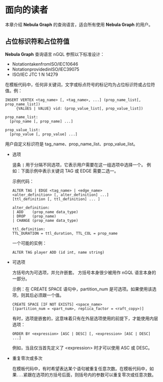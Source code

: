 # 面向的读者

本章介绍 **Nebula Graph** 的查询语言，适合所有使用 **Nebula Graph** 的用户。

## 占位标识符和占位符值

**Nebula Graph** 查询语言 nGQL 参照以下标准设计：

- NotationtakenfromISO/IEC10646
- NotationprovidedinISO/IEC39075
- ISO/IEC JTC 1 N 14279

在模板代码中，任何非关键词，文字或标点符号的标记均为占位标识符或占位符值。例：

```ngql
INSERT VERTEX <tag_name> [, <tag_name>, ...] (prop_name_list[, prop_name_list])
     {VALUES | VALUE} vid: (prop_value_list[, prop_value_list])

prop_name_list:
  [prop_name [, prop_name] ...]

prop_value_list:
  [prop_value [, prop_value] ...]
```

用户自定义标识符是 tag_name、prop_name_list、prop_value_list。

- 选项

    竖条 `|` 用于分隔不同选项，它表示用户需要在这一组选项中选择一个。 例如：下面示例中表示关键词 TAG 或 EDGE 需要二选一。

    示例代码：

    ```ngql
    ALTER TAG | EDGE <tag_name> | <edge_name>
    <alter_definition> [, alter_definition] ...]
    [ttl_definition [, ttl_definition] ... ]

    alter_definition:
    | ADD    (prop_name data_type)
    | DROP   (prop_name)
    | CHANGE (prop_name data_type)

    ttl_definition:
    TTL_DURATION = ttl_duration, TTL_COL = prop_name
    ```

    一个可能的实例：

     ```ngql
    ALTER TAG player ADD (id int, name string)
    ```

- 可选项

    方括号内为可选项，并允许嵌套。 方括号本身很少被用作 nGQL 语言本身的一部分。

    示例：在 CREATE SPACE 语句中，partition_num 是可选项。如果使用该选项，则其后必须跟一个值。

    ```ngql
    CREATE SPACE [IF NOT EXISTS] <space_name>
   [(partition_num = <part_num>, replica_factor = <raft_copy>)]
    ```

    有时，选项是嵌套的，这意味着只有在外层选项使用的前提下，才能使用内层选项：

    ```ngql
    ORDER BY <expression> [ASC | DESC] [, <expression> [ASC | DESC] ...]
    ```

    例如，当且仅当首先定义了 \<expression> 时才可以使用 ASC 或 DESC。

- 重复零次或多次
  
    在模板代码中，有时希望表达某个语句被重复任意次数。在模板代码中，如果`...`紧跟在选项的方括号后面，则括号内的参数可以重复零次或任意次数。
